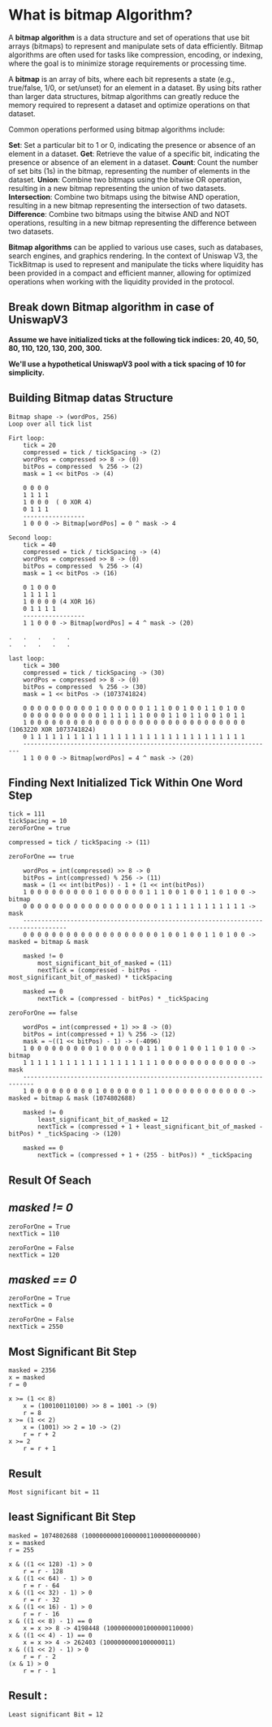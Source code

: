 # What is bitmap Algorithm?

A **bitmap algorithm** is a data structure and set of operations that use bit arrays (bitmaps) to represent and manipulate sets of data efficiently. Bitmap algorithms are often used for tasks like compression, encoding, or indexing, where the goal is to minimize storage requirements or processing time.

A **bitmap** is an array of bits, where each bit represents a state (e.g., true/false, 1/0, or set/unset) for an element in a dataset. By using bits rather than larger data structures, bitmap algorithms can greatly reduce the memory required to represent a dataset and optimize operations on that dataset.

Common operations performed using bitmap algorithms include:

**Set**: Set a particular bit to 1 or 0, indicating the presence or absence of an element in a dataset.
**Get**: Retrieve the value of a specific bit, indicating the presence or absence of an element in a dataset.
**Count**: Count the number of set bits (1s) in the bitmap, representing the number of elements in the dataset.
**Union**: Combine two bitmaps using the bitwise OR operation, resulting in a new bitmap representing the union of two datasets.
**Intersection**: Combine two bitmaps using the bitwise AND operation, resulting in a new bitmap representing the intersection of two datasets.
**Difference**: Combine two bitmaps using the bitwise AND and NOT operations, resulting in a new bitmap representing the difference between two datasets.

**Bitmap algorithms** can be applied to various use cases, such as databases, search engines, and graphics rendering. In the context of Uniswap V3, the TickBitmap is used to represent and manipulate the ticks where liquidity has been provided in a compact and efficient manner, allowing for optimized operations when working with the liquidity provided in the protocol.

## Break down Bitmap algorithm in case of UniswapV3

**Assume we have initialized ticks at the following tick indices: 20, 40, 50, 80, 110, 120, 130, 200, 300.**

**We'll use a hypothetical UniswapV3 pool with a tick spacing of 10 for simplicity.**

## Building Bitmap datas Structure

    Bitmap shape -> (wordPos, 256)
    Loop over all tick list
    
    Firt loop:
        tick = 20
        compressed = tick / tickSpacing -> (2)
        wordPos = compressed >> 8 -> (0)
        bitPos = compressed  % 256 -> (2)
        mask = 1 << bitPos -> (4)

        0 0 0 0
        1 1 1 1
        1 0 0 0  ( 0 XOR 4) 
        0 1 1 1
        -----------------
        1 0 0 0 -> Bitmap[wordPos] = 0 ^ mask -> 4

    Second loop:
        tick = 40
        compressed = tick / tickSpacing -> (4)
        wordPos = compressed >> 8 -> (0)
        bitPos = compressed  % 256 -> (4)
        mask = 1 << bitPos -> (16)

        0 1 0 0 0
        1 1 1 1 1
        1 0 0 0 0 (4 XOR 16) 
        0 1 1 1 1
        -----------------
        1 1 0 0 0 -> Bitmap[wordPos] = 4 ^ mask -> (20) 

    .   .   .   .   .
    .   .   .   .   .

    last loop:
        tick = 300
        compressed = tick / tickSpacing -> (30)
        wordPos = compressed >> 8 -> (0)
        bitPos = compressed  % 256 -> (30)
        mask = 1 << bitPos -> (1073741824)

        0 0 0 0 0 0 0 0 0 0 1 0 0 0 0 0 0 1 1 1 0 0 1 0 0 1 1 0 1 0 0
        0 0 0 0 0 0 0 0 0 0 0 1 1 1 1 1 1 0 0 0 1 1 0 1 1 0 0 1 0 1 1
        1 0 0 0 0 0 0 0 0 0 0 0 0 0 0 0 0 0 0 0 0 0 0 0 0 0 0 0 0 0 0   (1063220 XOR 1073741824)
        0 1 1 1 1 1 1 1 1 1 1 1 1 1 1 1 1 1 1 1 1 1 1 1 1 1 1 1 1 1 1
        ---------------------------------------------------------------------
        1 1 0 0 0 -> Bitmap[wordPos] = 4 ^ mask -> (20) 

## **Finding Next Initialized Tick Within One Word Step**

    tick = 111
    tickSpacing = 10
    zeroForOne = true

    compressed = tick / tickSpacing -> (11)

    zeroForOne == true

        wordPos = int(compressed) >> 8 -> 0
        bitPos = int(compressed) % 256 -> (11)
        mask = (1 << int(bitPos)) - 1 + (1 << int(bitPos))
        1 0 0 0 0 0 0 0 0 0 1 0 0 0 0 0 0 1 1 1 0 0 1 0 0 1 1 0 1 0 0 -> bitmap
        0 0 0 0 0 0 0 0 0 0 0 0 0 0 0 0 0 0 0 1 1 1 1 1 1 1 1 1 1 1 1 -> mask
        ----------------------------------------------------------------------------------
        0 0 0 0 0 0 0 0 0 0 0 0 0 0 0 0 0 0 0 1 0 0 1 0 0 1 1 0 1 0 0 -> masked = bitmap & mask

        masked != 0
            most_significant_bit_of_masked = (11)
            nextTick = (compressed - bitPos - most_significant_bit_of_masked) * tickSpacing
        
        masked == 0
            nextTick = (compressed - bitPos) * _tickSpacing

    zeroForOne == false

        wordPos = int(compressed + 1) >> 8 -> (0)
        bitPos = int(compressed + 1) % 256 -> (12)
        mask = ~((1 << bitPos) - 1) -> (-4096)
        1 0 0 0 0 0 0 0 0 0 1 0 0 0 0 0 0 1 1 1 0 0 1 0 0 1 1 0 1 0 0 -> bitmap
        1 1 1 1 1 1 1 1 1 1 1 1 1 1 1 1 1 1 1 0 0 0 0 0 0 0 0 0 0 0 0 -> mask
        -------------------------------------------------------------------------
        1 0 0 0 0 0 0 0 0 0 1 0 0 0 0 0 0 1 1 0 0 0 0 0 0 0 0 0 0 0 0 -> masked = bitmap & mask (1074802688)

        masked != 0
            least_significant_bit_of_masked = 12
            nextTick = (compressed + 1 + least_significant_bit_of_masked - bitPos) * _tickSpacing -> (120)

        masked == 0
            nextTick = (compressed + 1 + (255 - bitPos)) * _tickSpacing

## **Result Of Seach**

## _masked != 0_

    zeroForOne = True
    nextTick = 110

    zeroForOne = False
    nextTick = 120

## _masked == 0_

    zeroForOne = True
    nextTick = 0

    zeroForOne = False
    nextTick = 2550

## **Most Significant Bit Step**

    masked = 2356
    x = masked
    r = 0

    x >= (1 << 8)
        x = (100100110100) >> 8 = 1001 -> (9)
        r = 8
    x >= (1 << 2)
        x = (1001) >> 2 = 10 -> (2)
        r = r + 2
    x >= 2
        r = r + 1

## **Result**

    Most significant bit = 11

## **least Significant Bit Step**

    masked = 1074802688 (1000000000100000011000000000000)
    x = masked
    r = 255

    x & ((1 << 128) -1) > 0
        r = r - 128
    x & ((1 << 64) - 1) > 0
        r = r - 64
    x & ((1 << 32) - 1) > 0
        r = r - 32
    x & ((1 << 16) - 1) > 0
        r = r - 16
    x & ((1 << 8) - 1) == 0
        x = x >> 8 -> 4198448 (10000000001000000110000)
    x & ((1 << 4) - 1) == 0
        x = x >> 4 -> 262403 (1000000000100000011)
    x & ((1 << 2) - 1) > 0
        r = r - 2
    (x & 1) > 0
        r = r - 1

## **Result :**

    Least significant Bit = 12 
